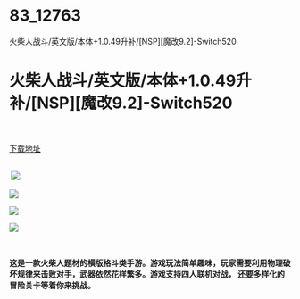 # 83_12763
火柴人战斗/英文版/本体+1.0.49升补/[NSP][魔改9.2]-Switch520
# 火柴人战斗/英文版/本体+1.0.49升补/[NSP][魔改9.2]-Switch520
 <br/></br>
[下载地址](https://www.switch520.cc/article/12763 "下载地址")
<br/></br>

<p><strong>&nbsp;<img src="https://www.switch520.cc/muke_img/upload_art_editor_20210422-1_c14c61f8bf22309de33e53a9c304823c.jpg"> </strong></p>
<p><strong><img src="https://www.switch520.cc/muke_img/upload_art_editor_20210422-1_93084ed970dc4d358a7eaddb5fff2282.jpg"></strong></p>
<p><strong><img src="https://www.switch520.cc/muke_img/upload_art_editor_20210422-1_5e4355e0cc4bf4da109b988015cb082b.jpg"></strong></p>
<p><strong><img src="https://www.switch520.cc/muke_img/upload_art_editor_20210422-1_c52169a868875f682c10cfc312bafa85.jpg"></strong></p>
<p><strong>&nbsp;</strong></p>
<p><strong>这是一款火柴人题材的横版格斗类手游。游戏玩法简单趣味，玩家需要利用物理破坏规律来击败对手，武器依然花样繁多。游戏支持四人联机对战， 还要多样化的冒险关卡等着你来挑战。</strong></p>
<p>&nbsp;</p>
